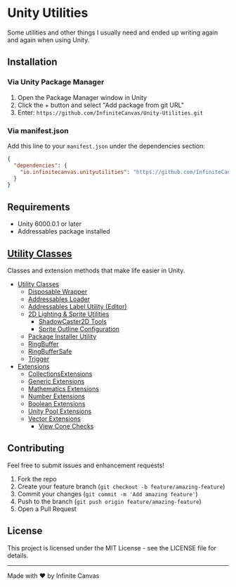 # Unity Utilities

Some utilities and other things I usually need and ended up writing again and again when using Unity.

## Installation

### Via Unity Package Manager
1. Open the Package Manager window in Unity
2. Click the + button and select "Add package from git URL"
3. Enter: `https://github.com/InfiniteCanvas/Unity-Utilities.git`

### Via manifest.json
Add this line to your `manifest.json` under the dependencies section:
```json
{
  "dependencies": {
    "io.infinitecanvas.unityutilities": "https://github.com/InfiniteCanvas/Unity-Utilities.git"
  }
}
```

## Requirements

- Unity 6000.0.1 or later
- Addressables package installed

## [Utility Classes](./Utilities/README.md)

Classes and extension methods that make life easier in Unity.

- [Utility Classes](./Utilities/README.md#utility-classes)
    - [Disposable Wrapper](./Utilities/README.md#disposable-wrapper)
    - [Addressables Loader](./Utilities/README.md#addressables-loader)
    - [Addressables Label Utility (Editor)](./Utilities/README.md#addressables-label-utility-editor)
    - [2D Lighting \& Sprite Utilities](./Utilities/README.md#2d-lighting--sprite-utilities)
        - [ShadowCaster2D Tools](./Utilities/README.md#shadowcaster2d-tools)
        - [Sprite Outline Configuration](./Utilities/README.md#sprite-outline-configuration)
    - [Package Installer Utility](./Utilities/README.md#package-installer-utility)
    - [RingBuffer](./Utilities/README.md#ringbuffer)
    - [RingBufferSafe](./Utilities/README.md#ringbuffersafe)
    - [Trigger](./Utilities/README.md#trigger)
- [Extensions](./Utilities/README.md#extensions)
    - [CollectionsExtensions](./Utilities/README.md#collectionsextensions)
    - [Generic Extensions](./Utilities/README.md#generic-extensions)
    - [Mathematics Extensions](./Utilities/README.md#mathematics-extensions)
    - [Number Extensions](./Utilities/README.md#number-extensions)
    - [Boolean Extensions](./Utilities/README.md#boolean-extensions)
    - [Unity Pool Extensions](./Utilities/README.md#unity-pool-extensions)
    - [Vector Extensions](./Utilities/README.md#vector-extensions)
        - [View Cone Checks](./Utilities/README.md#view-cone-checks)

## Contributing

Feel free to submit issues and enhancement requests!

1. Fork the repo
2. Create your feature branch (`git checkout -b feature/amazing-feature`)
3. Commit your changes (`git commit -m 'Add amazing feature'`)
4. Push to the branch (`git push origin feature/amazing-feature`)
5. Open a Pull Request

## License

This project is licensed under the MIT License - see the LICENSE file for details.

---

Made with ❤️ by Infinite Canvas